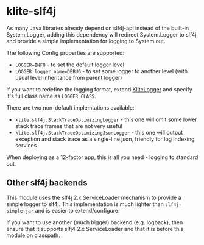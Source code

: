 # klite-slf4j

As many Java libraries already depend on slf4j-api instead of the built-in System.Logger,
adding this dependency will redirect System.Logger to slf4j and provide a simple implementation for
logging to System.out.

The following Config properties are supported:
* `LOGGER=INFO` - to set the default logger level
* `LOGGER.logger.name=DEBUG` - to set some logger to another level (with usual level inheritance from parent logger)

If you want to redefine the logging format, extend [KliteLogger](src/KliteLogger.kt) and specify it's full class name as `LOGGER_CLASS`.

There are two non-default implemtations available:
* `klite.slf4j.StackTraceOptimizingLogger` - this one will omit some lower stack trace frames that are not very useful
* `klite.slf4j.StackTraceOptimizingJsonLogger` - this one will output exception and stack trace as a single-line json, friendly for log indexing services

When deploying as a 12-factor app, this is all you need - logging to standard out.

## Other slf4j backends

This module uses the slf4j 2.x ServiceLoader mechanism to provide a simple logger to slf4j.
This implementation is much lighter than `slf4j-simple.jar` and is easier to extend/configure.

If you want to use another (much bigger) backend (e.g. logback), then ensure that it supports slfj4 2.x ServiceLoader and that it is before this module on classpath.
